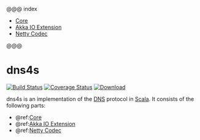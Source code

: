@@@ index

* [Core](core.md)
* [Akka IO Extension](akka.md)
* [Netty Codec](netty.md)

@@@

dns4s
=====

[![Build Status](https://travis-ci.org/mkroli/dns4s.svg?branch=master)](https://travis-ci.org/mkroli/dns4s)
[![Coverage Status](http://coveralls.io/repos/mkroli/dns4s/badge.svg?branch=master&service=github)](http://coveralls.io/github/mkroli/dns4s?branch=master)
[![Download](https://api.bintray.com/packages/mkroli/maven/dns4s/images/download.svg)](https://bintray.com/mkroli/maven/dns4s/_latestVersion)

dns4s is an implementation of the [DNS] protocol in [Scala].
It consists of the following parts:

* @ref:[Core](core.md)
* @ref:[Akka IO Extension](akka.md)
* @ref:[Netty Codec](netty.md)

[Scala]:http://www.scala-lang.org
[DNS]:http://en.wikipedia.org/wiki/Domain_Name_System
